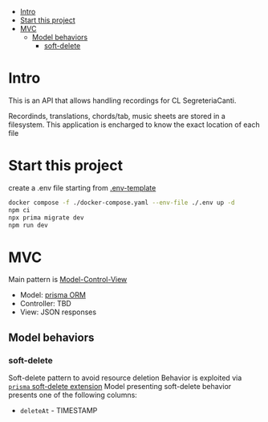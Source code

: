 - [Intro](#intro)
- [Start this project](#start-this-project)
- [MVC](#mvc)
  - [Model behaviors](#model-behaviors)
    - [soft-delete](#soft-delete)

# Intro

This is an API that allows handling recordings for CL SegreteriaCanti.

Recordinds, translations, chords/tab, music sheets are stored in a filesystem.
This application is encharged to know the exact location of each file

# Start this project

create a .env file starting from [.env-template](./.env-template)

```bash
docker compose -f ./docker-compose.yaml --env-file ./.env up -d
npm ci
npx prima migrate dev
npm run dev
```

# MVC

Main pattern is [Model-Control-View](https://www.geeksforgeeks.org/mvc-design-pattern/)

- Model: [prisma ORM](https://www.prisma.io/docs/orm/overview/introduction/what-is-prisma)
- Controller: TBD
- View: JSON responses

## Model behaviors

### soft-delete

Soft-delete pattern to avoid resource deletion
Behavior is exploited via [`prisma` soft-delete extension](https://github.com/olivierwilkinson/prisma-extension-soft-delete/tree/v1.0.0)
Model presenting soft-delete behavior presents one of the following columns:

- `deleteAt` - TIMESTAMP
